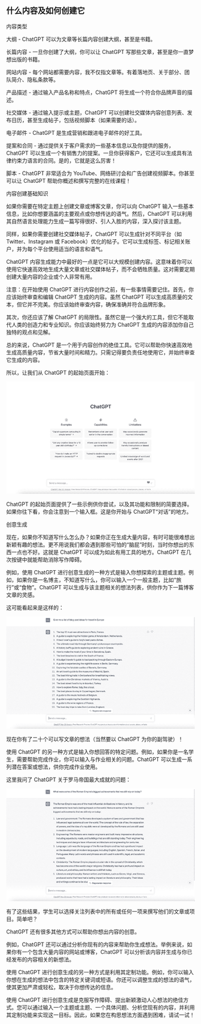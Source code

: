 ## 什么内容及如何创建它

内容类型

大纲 - ChatGPT 可以为文章等长篇内容创建大纲，甚至是书籍。

长篇内容 - 一旦你创建了大纲，你可以让 ChatGPT 写那些文章，甚至是你一直梦想出版的书籍。

网站内容 - 每个网站都需要内容，我不仅指文章等。有着落地页、关于部分、团队简介、隐私条款等。

产品描述 - 通过输入产品名称和特点，ChatGPT 将生成一个符合你品牌声音的描述。

社交媒体 - 通过输入提示或主题，ChatGPT 可以创建社交媒体内容创意列表、发布日历，甚至生成帖子，包括视频脚本（如果需要的话）。

电子邮件 - ChatGPT 是生成营销和跟进电子邮件的好工具。

提案和合同 - 通过提供关于客户需求的一些基本信息以及你提供的服务，ChatGPT 可以生成一个有销售力的提案。一旦你获得客户，它还可以生成具有法律约束力语言的合同。是的，它就是这么厉害！

脚本 - ChatGPT 非常适合为 YouTube、网络研讨会和广告创建视频脚本。你甚至可以让 ChatGPT 帮助你概述和撰写完整的在线课程！

内容创建基础知识

如果你需要在特定主题上创建文章或博客文章，你可以向 ChatGPT 输入一些基本信息，比如你想要涵盖的主要观点或你想传达的语气。然后，ChatGPT 可以利用其自然语言处理能力生成一篇写得很好、引人入胜的内容，深入探讨该主题。

同样，如果你需要创建社交媒体帖子，ChatGPT 可以生成针对不同平台（如 Twitter、Instagram 或 Facebook）优化的帖子。它可以生成标签、标记相关账户，并为每个平台使用适当的语言和语气。

ChatGPT 内容生成能力中最好的一点是它可以大规模创建内容。这意味着你可以使用它快速高效地生成大量文章或社交媒体帖子，而不会牺牲质量。这对需要定期创建大量内容的企业或个人非常有用。

注意：在开始使用 ChatGPT 进行内容创作之前，有一些事情需要记住。首先，你应该始终审查和编辑 ChatGPT 生成的内容。虽然 ChatGPT 可以生成高质量的文本，但它并不完美。你应该始终审查内容，确保准确并符合品牌形象。

其次，你还应该了解 ChatGPT 的局限性。虽然它是一个强大的工具，但它不能取代人类的创造力和专业知识。你应该始终努力为 ChatGPT 生成的内容添加你自己独特的观点和见解。

总的来说，ChatGPT 是一个用于内容创作的绝佳工具。它可以帮助你快速高效地生成高质量内容，节省大量时间和精力。只需记得要负责任地使用它，并始终审查它生成的内容。

所以，让我们从 ChatGPT 的起始页面开始：

![image-placeholder](img/image-CMFIKEC3.png)

ChatGPT 的起始页面提供了一些示例供你尝试，以及其功能和限制的简要选择。如果你往下看，你会注意到一个输入框。这是你开始与 ChatGPT“对话”的地方。

创意生成

现在，如果你不知道写什么怎么办？如果你正在生成大量内容，有时可能很难想出新颖有趣的想法。更不用说我们都会遇到那些可怕的“脑屁”时刻，当时你想出的东西一点也不好。这就是 ChatGPT 可以成为如此有用工具的地方。ChatGPT 在几次按键中就能帮助消除写作障碍。

例如，使用 ChatGPT 进行创意生成的一种方式是输入你想探索的主题或主题。例如，如果你是一名博主，不知道写什么，你可以输入一个一般主题，比如“旅行”或“食物”。ChatGPT 可以生成与该主题相关的想法列表，供你作为下一篇博客文章的灵感。

这可能看起来是这样的：

![image-placeholder](img/image-SL4SDFUA.png)

现在你有了二十个可以写文章的想法（当然要以 ChatGPT 为你的副驾驶）！

使用 ChatGPT 的另一种方式是输入你想回答的特定问题。例如，如果你是一名学生，需要帮助完成作业，你可以输入与作业相关的问题。ChatGPT 可以生成一系列潜在答案或想法，供你完成作业使用。

这里我问了 ChatGPT 关于罗马帝国最大成就的问题：

![image-placeholder](img/image-QYA48D15.png)

有了这些结果，学生可以选择关注列表中的所有或任何一项来撰写他们的文章或项目。简单吧？

ChatGPT 还有很多其他方式可以帮助你想出内容的创意。

例如，ChatGPT 还可以通过分析你现有的内容来帮助你生成想法。举例来说，如果你有一个包含大量内容的网站或博客，ChatGPT 可以分析该内容并生成与你已经发布的内容相关的新想法。

使用 ChatGPT 进行创意生成的另一种方式是利用其定制功能。例如，你可以输入你想在生成的想法中包含的特定关键词或短语。你还可以调整生成的想法的语气，使其更加严肃或轻松，取决于你想传达的信息。

使用 ChatGPT 进行创意生成是克服写作障碍、提出新颖激动人心想法的绝佳方式。您可以通过输入一个主题或主题、一个具体问题、分析您现有的内容，并利用其定制功能来实现这一目标。因此，如果您在构思想法方面遇到困难，请试一试！
